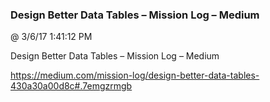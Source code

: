﻿

### Design Better Data Tables – Mission Log – Medium
@ 3/6/17 1:41:12 PM

Design Better Data Tables – Mission Log – Medium


https://medium.com/mission-log/design-better-data-tables-430a30a00d8c#.7emgzrmgb

